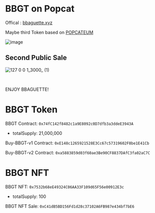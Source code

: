 # BBGT on Popcat

Offical : [bbaguette.xyz](http://bbaguette.xyz)

Maybe third Token based on [POPCATEUM](https://popcateum.org/)


![image](https://user-images.githubusercontent.com/41976906/147870434-058aaa9b-3935-4710-96d4-af847597d6ed.png)

## Second Public Sale

![127 0 0 1_3000_ (1)](https://user-images.githubusercontent.com/57546981/151559173-a8d085bf-a35b-48f0-abf4-0a3c0cd999f6.png)

<br/>

ENJOY BBAGUETTE!


# BBGT Token 

BBGT Contract: `0x74fC142f8482c1a9E8092c0D7dfb3a3ddeE3943A` 
- totalSupply: 21,000,000

Buy-BBGT-v1 Contract:  `0xE148c1265921528E3Cc67c57319602F8be1E41Cb`

Buy-BBGT-v2 Contract:  `0xa5883859d03f60ae3Be90CF8837DAfC3fa02aC7C`

# BBGT NFT

BBGT NFT: `0x7532b68eE49324C06AA33F109d65F56e00912E3c`
- totalSupply: 100

BBGT NFT Sale: `0xC41dB5BD156Fd1d28c37102A6FB987e434bf7bE6`
